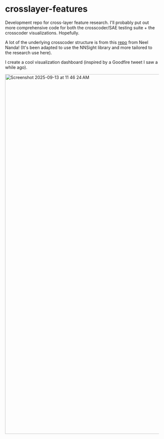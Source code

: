 # crosslayer-features
Development repo for cross-layer feature research. I'll probably put out more comprehensive code for both the
crosscoder/SAE testing suite + the crosscoder visualizations. Hopefully.

A lot of the underlying crosscoder structure is from this [repo](https://github.com/neelnanda-io/Crosscoders/tree/main) from Neel Nanda!
(It's been adapted to use the NNSight library and more tailored to the research use here).

I create a cool visualization dashboard (inspired by a Goodfire tweet I saw a while ago).

<img width="1852" height="1180" alt="Screenshot 2025-09-13 at 11 46 24 AM" src="https://github.com/user-attachments/assets/aea8f8fb-8ae1-41a7-b3f9-a111d9ec0b35" />
